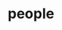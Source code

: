 ---
layout: team
title: people
background: /assets/theme/images/landing/people.png
#description: Who we are
permalink: /people/
---
